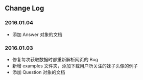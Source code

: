 ## Change Log

### 2016.01.04
- 添加 Answer 对象的文档

### 2016.01.03
- 修复每次获取数据时都重新解析网页的 Bug
- 新增 examples 文件夹，添加下载用户所关注的妹子头像的例子
- 添加 Question 对象的文档